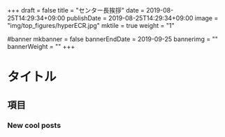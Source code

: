 +++
draft = false
title =  "センター長挨拶"
date = 2019-08-25T14:29:34+09:00
publishDate = 2019-08-25T14:29:34+09:00
image = "img/top_figures/hyperECR.jpg"
mktile = true
weight = "1"

#banner
mkbanner = false
bannerEndDate = 2019-09-25
bannerimg = ""
bannerWeight = ""
+++

# タイトル

## 項目

### New cool posts



